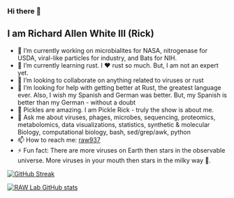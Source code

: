 ### Hi there 👋 
## I am Richard Allen White III (Rick)

- 🔭 I’m currently working on microbialites for NASA, nitrogenase for USDA, viral-like particles for industry, and Bats for NIH. 
- 🌱 I’m currently learning rust. I ❤️ rust so much. But, I am not an expert yet. 
- 👯 I’m looking to collaborate on anything related to viruses or rust 
- 🤔 I’m looking for help with getting better at Rust, the greatest language ever. Also, I wish my Spanish and German was better. But, my Spanish is better than my German - without a doubt
- 🥒 Pickles are amazing. I am Pickle Rick - truly the show is about me. 
- 💬 Ask me about viruses, phages, microbes, sequencing, proteomics, metabolomics, data visualizations, statistics, synthetic & molecular Biology, computational biology, bash, sed/grep/awk, python
- 📫 How to reach me: [raw937](mailto:raw937@gmail.com) 
- ⚡ Fun fact: There are more viruses on Earth then stars in the observable universe. More viruses in your mouth then stars in the milky way 🌌.


[![GitHub Streak](https://streak-stats.demolab.com/?user=raw937)](https://git.io/streak-stats)

[![RAW Lab GitHub stats](https://github-readme-stats.vercel.app/api?username=raw-lab)](https://github.com/raw937/github-readme-stats)
